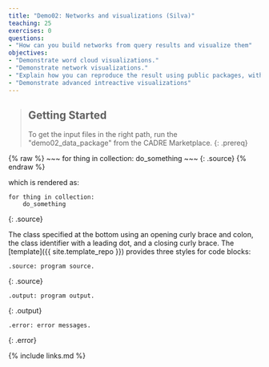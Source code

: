 ```yaml
---
title: "Demo02: Networks and visualizations (Silva)"
teaching: 25
exercises: 0
questions:
- "How can you build networks from query results and visualize them"
objectives:
- "Demonstrate word cloud visualizations."
- "Demonstrate network visualizations."
- "Explain how you can reproduce the result using public packages, with your own data"
- "Demonstrate advanced intreactive visualizations"
---
```


> ## Getting Started
>
> To get the input files in the right path, run the "demo02_data_package" from the CADRE Marketplace.
{: .prereq}


{% raw %}
    ~~~
    for thing in collection:
        do_something
    ~~~
    {: .source}
{% endraw %}

which is rendered as:

~~~
for thing in collection:
    do_something
~~~
{: .source}

The class specified at the bottom using an opening curly brace and colon,
the class identifier with a leading dot,
and a closing curly brace.
The [template]({{ site.template_repo }}) provides three styles for code blocks:

~~~
.source: program source.
~~~
{: .source}

~~~
.output: program output.
~~~
{: .output}

~~~
.error: error messages.
~~~
{: .error}

{% include links.md %}

